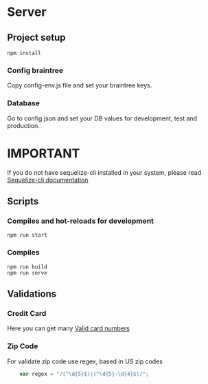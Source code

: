 # Server

## Project setup
```
npm install
```

### Config braintree

Copy config-env.js file and set your braintree keys.


### Database
Go to config.json and set your DB values for development, test and production.

# IMPORTANT
If you do not have sequelize-cli installed in your system, please read [Sequelize-cli documentation](https://github.com/sequelize/cli)

## Scripts


### Compiles and hot-reloads for development
```
npm run start
```

### Compiles 
```
npm run build
npm run serve
```


## Validations

### Credit Card
Here you can get many [Valid card numbers](https://developers.braintreepayments.com/guides/credit-cards/testing-go-live/node)

### Zip Code
For validate zip code use regex, based in US zip codes
```javascript
    var regex = "/(^\d{5}$)|(^\d{5}-\d{4}$)/";
```
